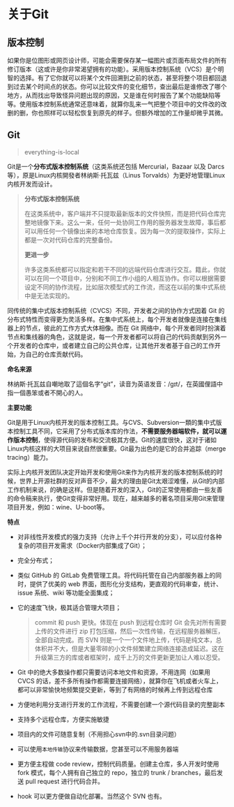 关于Git
=======


版本控制
-------

如果你是位图形或网页设计师，可能会需要保存某一幅图片或页面布局文件的所有修订版本（这或许是你非常渴望拥有的功能）。采用版本控制系统（VCS）是个明智的选择。有了它你就可以将某个文件回溯到之前的状态，甚至将整个项目都回退到过去某个时间点的状态。你可以比较文件的变化细节，查出最后是谁修改了哪个地方，从而找出导致怪异问题出现的原因，又是谁在何时报告了某个功能缺陷等等。使用版本控制系统通常还意味着，就算你乱来一气把整个项目中的文件改的改删的删，你也照样可以轻松恢复到原先的样子。但额外增加的工作量却微乎其微。


Git
---

> everything-is-local


Git是一个**分布式版本控制系统**（这类系统还包括 Mercurial，Bazaar 以及 Darcs 等），原是Linux内核開發者林纳斯·托瓦兹（Linus Torvalds）为更好地管理Linux内核开发而设计。

> **分布式版本控制系统**
> 
> 在这类系统中，客户端并不只提取最新版本的文件快照，而是把代码仓库完整地镜像下来。这么一来，任何一处协同工作用的服务器发生故障，事后都可以用任何一个镜像出来的本地仓库恢复。因为每一次的提取操作，实际上都是一次对代码仓库的完整备份。
>
> **更进一步**
>
> 许多这类系统都可以指定和若干不同的远端代码仓库进行交互。籍此，你就可以在同一个项目中，分别和不同工作小组的人相互协作。你可以根据需要设定不同的协作流程，比如层次模型式的工作流，而这在以前的集中式系统中是无法实现的。


同传统的集中式版本控制系统（CVCS）不同，开发者之间的协作方式因着 Git 的分布式特性而变得更为灵活多样。在集中式系统上，每个开发者就像是连接在集线器上的节点，彼此的工作方式大体相像。而在 Git 网络中，每个开发者同时扮演着节点和集线器的角色，这就是说，每一个开发者都可以将自己的代码贡献到另外一个开发者的仓库中，或者建立自己的公共仓库，让其他开发者基于自己的工作开始，为自己的仓库贡献代码。

**命名来源**

林纳斯·托瓦兹自嘲地取了這個名字“git”，读音为英语发音：/ɡɪt/，在英國俚語中指一個愚笨或者不開心的人。

**主要功能**

Git是用于Linux内核开发的版本控制工具。与CVS、Subversion一類的集中式版本控制工具不同，它采用了分布式版本库的作法，**不需要服务器端软件，就可以運作版本控制**，使得源代码的发布和交流极其方便。Git的速度很快，这对于诸如Linux内核这样的大项目来说自然很重要。Git最为出色的是它的合并追踪（merge tracing）能力。

实际上内核开发团队决定开始开发和使用Git来作为内核开发的版本控制系统的时候，世界上开源社群的反对声音不少，最大的理由是Git太艰涩难懂，从Git的内部工作机制来说，的确是这样。但是随着开发的深入，Git的正常使用都由一些友善的命令稿来执行，使Git变得非常好用。现在，越来越多的著名项目采用Git来管理项目开发，例如：wine、U-boot等。


**特点**

- 对非线性开发模式的强力支持（允许上千个并行开发的分支），可以应付各种复杂的项目开发需求（Docker内部集成了Git）；
- 完全分布式；
- 类似 GitHub 的 GitLab 免费管理工具。将代码托管在自己内部服务器上的同时，提供了优美的 web 界面，图形化分支结构，更直观的代码审查，统计、issue 系统、wiki 等功能全面集成；
- 它的速度飞快，极其适合管理大项目；
  > commit 和 push 更快。体现在 push 到远程仓库时 Git 会先对所有需要上传的文件进行 zip 打包压缩，然后一次性传输，在远程服务器解压，全部自动完成。而 SVN 则是一个一个文件地上传，代码是纯文本，总体积并不大，但是大量零碎的小文件频繁建立网络连接造成延迟。这在升级第三方的库或者框架时，成千上万的文件更新更加让人难以忍受。
  
- Git 中的绝大多数操作都只需要访问本地文件和资源，不用连网（如果用 CVCS 的话，差不多所有操作都需要连接网络），就算你在飞机或者火车上，都可以非常愉快地频繁提交更新，等到了有网络的时候再上传到远程仓库
- 方便地利用分支进行开发的工作流程，不需要创建一个源代码目录的完整副本
- 支持多个远程仓库，方便实施敏捷
- 项目内的文件可随意复制（不用担心svn中的.svn目录问题）
- 可以使用`本地传输`协议来传输数据，您甚至可以不用服务器端
- 更方便主程做 code review，控制代码质量。创建主仓库，多人开发时使用 fork 模式，每个人拥有自己独立的 repo，独立的 trunk / branches，最后发送 pull request 进行代码合并。
- hook 可以更方便做自动化部署。当然这个 SVN 也有。

